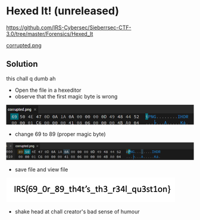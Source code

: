 # Hexed It! (unreleased)

https://github.com/IRS-Cybersec/Sieberrsec-CTF-3.0/tree/master/Forensics/Hexed_It

[corrupted.png](https://github.com/IRS-Cybersec/Sieberrsec-CTF-3.0/blob/master/Forensics/Hexed_It/corrupted.png)

## Solution 

this chall q dumb ah 

- Open the file in a hexeditor 
- observe that the first magic byte is wrong

![hexedit1.png](hexedit1.png)

- change 69 to 89 (proper magic byte)

![hexedit2.png](hexedit2.png)

- save file and view file 
 
![fixed.png](fixed.png)
 
- shake head at chall creator's bad sense of humour  
